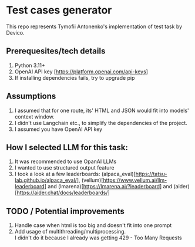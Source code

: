 # Test cases generator
This repo represents Tymofii Antonenko's implementation of test task by Devico.

## Prerequesites/tech details
1. Python 3.11+
2. OpenAI API key [https://platform.openai.com/api-keys]
2. If installing dependencies fails, try to upgrade pip


## Assumptions
1. I assumed that for one route, its' HTML and JSON would fit into models' context window.
2. I didn't use Langchain etc., to simplify the dependencies of the project.
3. I assumed you have OpenAI API key


## How I selected LLM for this task:
1) It was recommended to use OpanAI LLMs
2) I wanted to use structured output feature
3) I took a look at a few leaderboards: (alpaca_eval)[https://tatsu-lab.github.io/alpaca_eval/], (vellum)[https://www.vellum.ai/llm-leaderboard] and (lmarena)[https://lmarena.ai/?leaderboard] and (aider)[https://aider.chat/docs/leaderboards/]


## TODO / Potential improvements
1) Handle case when html is too big and doesn't fit into one prompt
2) Add usage of multithreading/multiprocessing.  
I didn't do it because I already was getting 429 - Too Many Requests